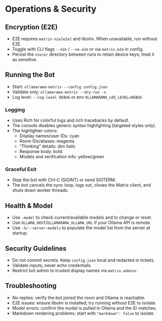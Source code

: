 # Operations & Security

## Encryption (E2E)

- E2E requires `matrix-nio[e2e]` and libolm. When unavailable, run without E2E.
- Toggle with CLI flags `--e2e` / `--no-e2e` or via `matrix.e2e` in config.
- Persist the `store/` directory between runs to retain device keys; treat it as sensitive.

## Running the Bot

- Start: `ollamarama-matrix --config config.json`
- Validate only: `ollamarama-matrix --dry-run -v`
- Log level: `--log-level DEBUG` or env `OLLAMARAMA_LOG_LEVEL=DEBUG`

### Logging

- Uses Rich for colorful logs and rich tracebacks by default.
- The console disables generic syntax highlighting (targeted styles only).
- The highlighter colors:
  - Display names/user IDs: cyan
  - Room IDs/aliases: magenta
  - “Thinking” details: dim italic
  - Response body: bold
  - Models and verification info: yellow/green

### Graceful Exit

- Stop the bot with Ctrl‑C (SIGINT) or send SIGTERM.
- The bot cancels the sync loop, logs out, closes the Matrix client, and shuts down worker threads.

## Health & Model

- Use `.model` to check current/available models and to change or reset.
- Use `OLLAMA_HOST`/`OLLAMARAMA_OLLAMA_URL` if your Ollama API is remote.
- Use `-S/--server-models` to populate the model list from the server at startup.

## Security Guidelines

- Do not commit secrets. Keep `config.json` local and redacted in tickets.
- Validate inputs; never echo credentials.
- Restrict bot admin to trusted display names via `matrix.admins`.

## Troubleshooting

- No replies: verify the bot joined the room and Ollama is reachable.
- E2E issues: ensure libolm is installed; try running without E2E to isolate.
- Model errors: confirm the model is pulled in Ollama and the ID matches.
- Markdown rendering problems: start with `"markdown": false` to isolate.

